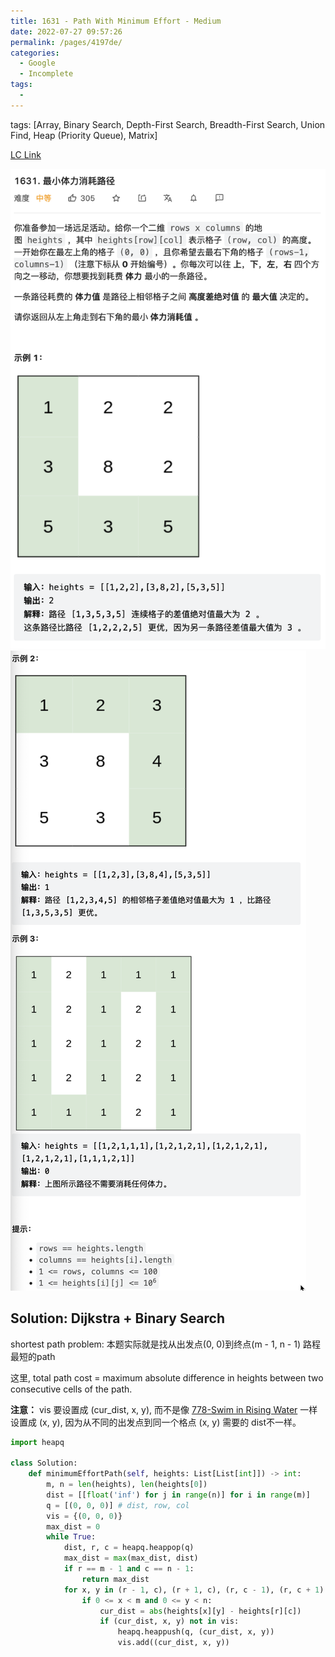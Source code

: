 ```yaml
---
title: 1631 - Path With Minimum Effort - Medium
date: 2022-07-27 09:57:26
permalink: /pages/4197de/
categories:
  - Google
  - Incomplete
tags:
  - 
---
```

tags: [Array, Binary Search, Depth-First Search, Breadth-First Search, Union Find, Heap (Priority Queue), Matrix]


[LC Link](https://leetcode.cn/problems/path-with-minimum-effort/)

![](https://raw.githubusercontent.com/emmableu/image/master/202208110030641.png)
![](https://raw.githubusercontent.com/emmableu/image/master/202208110030296.png)


## Solution: Dijkstra + Binary Search

shortest path problem: 本题实际就是找从出发点(0, 0)到终点(m - 1, n - 1) 路程最短的path

这里, total path cost = maximum absolute difference in heights between two consecutive cells of the path. 


**注意：** vis 要设置成 (cur_dist, x, y), 而不是像  [778-Swim in Rising Water](/pages/c2e0c3/) 一样设置成 (x, y), 因为从不同的出发点到同一个格点 (x, y) 需要的 dist不一样。 

```python
import heapq

class Solution:
	def minimumEffortPath(self, heights: List[List[int]]) -> int:
		m, n = len(heights), len(heights[0])
		dist = [[float('inf') for j in range(n)] for i in range(m)]
		q = [(0, 0, 0)] # dist, row, col
		vis = {(0, 0, 0)}
		max_dist = 0
		while True:
			dist, r, c = heapq.heappop(q)
			max_dist = max(max_dist, dist)
			if r == m - 1 and c == n - 1:
				return max_dist
			for x, y in (r - 1, c), (r + 1, c), (r, c - 1), (r, c + 1):
				if 0 <= x < m and 0 <= y < n:
					cur_dist = abs(heights[x][y] - heights[r][c])
					if (cur_dist, x, y) not in vis:
						heapq.heappush(q, (cur_dist, x, y))
						vis.add((cur_dist, x, y))
```